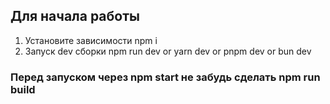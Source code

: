 ## Для начала работы

1. Установите зависимости npm i
2. Запуск dev сборки npm run dev or yarn dev or pnpm dev or bun dev

### Перед запуском через npm start не забудь сделать npm run build